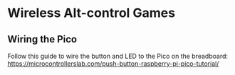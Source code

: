# Wireless Alt-control Games

## Wiring the Pico

Follow this guide to wire the button and LED to the Pico on the breadboard:
https://microcontrollerslab.com/push-button-raspberry-pi-pico-tutorial/



